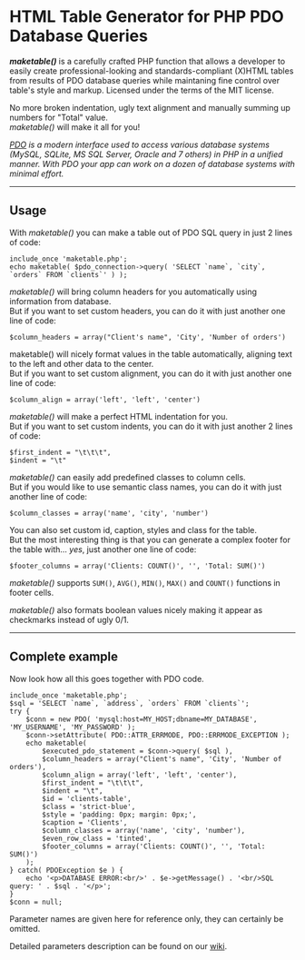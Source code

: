 # HTML Table Generator for PHP PDO Database Queries

_**maketable()**_ is a carefully crafted PHP function that allows a developer to easily create
professional-looking and standards-compliant (X)HTML tables from results of PDO database queries
while maintaning fine control over table's style and markup.
Licensed under the terms of the MIT license.

No more broken indentation, ugly text alignment and manually summing up numbers for "Total" value.  
_maketable()_ will make it all for you!

_[PDO](http://php.net/manual/en/book.pdo.php) is a modern interface used to access
various database systems (MySQL, SQLite, MS SQL Server, Oracle and 7 others) in PHP in
a unified manner. With PDO your app can work on a dozen of database systems with minimal effort._

***

## Usage

With _maketable()_ you can make a table out of PDO SQL query in just 2 lines of code:

    include_once 'maketable.php';
    echo maketable( $pdo_connection->query( 'SELECT `name`, `city`, `orders` FROM `clients`' ) );

_maketable()_ will bring column headers for you automatically using information from database.  
But if you want to set custom headers, you can do it with just another one line of code:

    $column_headers = array("Client's name", 'City', 'Number of orders')

maketable() will nicely format values in the table automatically, aligning text to the left and
other data to the center.  
But if you want to set custom alignment, you can do it with just another one line of code:

    $column_align = array('left', 'left', 'center')

_maketable()_ will make a perfect HTML indentation for you.  
But if you want to set custom indents, you can do it with just another 2 lines of code:

    $first_indent = "\t\t\t",
    $indent = "\t"

_maketable()_ can easily add predefined classes to column cells.  
But if you would like to use semantic class names, you can do it with just another line of code:

    $column_classes = array('name', 'city', 'number')

You can also set custom id, caption, styles and class for the table.  
But the most interesting thing is that you can generate a complex footer for the table with...
_yes_, just another one line of code:

    $footer_columns = array('Clients: COUNT()', '', 'Total: SUM()')

_maketable()_ supports `SUM()`, `AVG()`, `MIN()`, `MAX()` and `COUNT()` functions in footer cells.

_maketable()_ also formats boolean values nicely making it appear as checkmarks instead of ugly 0/1.

***

## Complete example

Now look how all this goes together with PDO code.

    include_once 'maketable.php';
    $sql = 'SELECT `name`, `address`, `orders` FROM `clients`';
    try {
        $conn = new PDO( 'mysql:host=MY_HOST;dbname=MY_DATABASE', 'MY_USERNAME', 'MY_PASSWORD' );
        $conn->setAttribute( PDO::ATTR_ERRMODE, PDO::ERRMODE_EXCEPTION );
        echo maketable(
            $executed_pdo_statement = $conn->query( $sql ),
            $column_headers = array("Client's name", 'City', 'Number of orders'),
            $column_align = array('left', 'left', 'center'),
            $first_indent = "\t\t\t",
            $indent = "\t",
            $id = 'clients-table',
            $class = 'strict-blue',
            $style = 'padding: 0px; margin: 0px;',
            $caption = 'Clients',
            $column_classes = array('name', 'city', 'number'),
            $even_row_class = 'tinted',
            $footer_columns = array('Clients: COUNT()', '', 'Total: SUM()')
        );
    } catch( PDOException $e ) {
        echo '<p>DATABASE ERROR:<br/>' . $e->getMessage() . '<br/>SQL query: ' . $sql . '</p>';
    }
    $conn = null;

Parameter names are given here for reference only, they can certainly be omitted.

Detailed parameters description can be found on our
[wiki](https://github.com/codedriller/maketable/wiki).